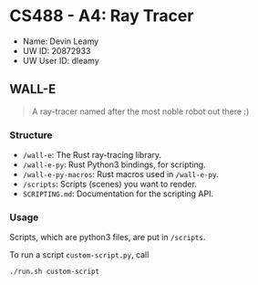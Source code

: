 # CS488 - A4: Ray Tracer

-   Name: Devin Leamy
-   UW ID: 20872933
-   UW User ID: dleamy

## WALL-E

> A ray-tracer named after the most noble robot out there :)

### Structure

-   `/wall-e`: The Rust ray-tracing library.
-   `/wall-e-py`: Rust Python3 bindings, for scripting.
-   `/wall-e-py-macros`: Rust macros used in `/wall-e-py`.
-   `/scripts`: Scripts (scenes) you want to render.
-   `SCRIPTING.md`: Documentation for the scripting API.

### Usage

Scripts, which are python3 files, are put in `/scripts`.

To run a script `custom-script.py`, call

```bash
./run.sh custom-script
```
